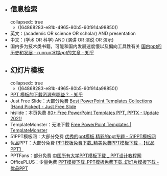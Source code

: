 - ## 信息检索
  collapsed:: true
	- ((64868283-e81b-4965-80b5-60f914a98850))
- 英文：(academic OR science OR scholar) AND presentation
- 中文：(学术 OR 科学) AND (演讲 OR 演说 OR 演示)
- 国内多为技术类书籍，可能和国内发展速度慢以及偏向工具性有关 [国内ppt的历史和发展 - ruoruo冰棍<em>ppt</em>的文章 - 知乎](https://zhuanlan.Zhihu.Com/p/28811164)
- ## 幻灯片模板
  collapsed:: true
	- ((64868283-e81b-4965-80b5-60f914a98850))
- [PPT 模板的下载资源有哪些？ - 知乎](https://www.zhihu.com/question/19644160/answer/74478446)
- Just Free Slide：大部分免费 [Best PowerPoint Templates Collections [Hand Picked] - Just Free Slide](https://justfreeslide.com/powerpoint-templates/)
- hislide：本页免费 [80+ Free PowerPoint Templates PPT, PPTX - Update 2021!](https://hislide.io/free-powerpoint-templates/)
- TemplateMonster：无法下载 [Free PowerPoint Templates | TemplateMonster](https://www.templatemonster.com/free-powerpoint-templates/?utm_campaign=blog_site_sjwuny&utm_source=sjwuny&utm_medium=referral&aff=sjwuny)
- 51PPT模板网：大部分免费 [优秀的ppt模板,精彩的ppt专题 - 51PPT模板网](https://www.51pptmoban.com/pptzhuanti.html)
- 优品PPT：大部分免费 [PPT模板免费下载_精美免费PPT模板下载 -【优品PPT】](https://www.ypppt.com/)
- PPTFans：部分免费 [中国所有大学PPT模板下载 _ PPT设计教程网](https://www.pptfans.cn/xxppt#shanxisheng)
- OfficePLUS：少量免费 [PPT模板下载_PPT模板免费下载_幻灯片模板下载 - 优品PPT](https://www.ypppt.com/moban/)